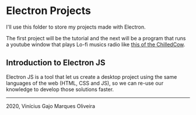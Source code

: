 # Electron Projects

I'll use this folder to store my projects made with Electron. 

The first project will be the tutorial and the next will be a program that runs a youtube window that plays Lo-fi musics radio like [this of the ChilledCow](https://www.youtube.com/embed/5qap5aO4i9A).

## Introduction to Electron JS

Electron JS is a tool that let us create a desktop project using the same languages of the web (HTML, CSS and JS), so we can re-use our knowledge to develop those solutions faster.

---
2020, Vinícius Gajo Marques Oliveira
